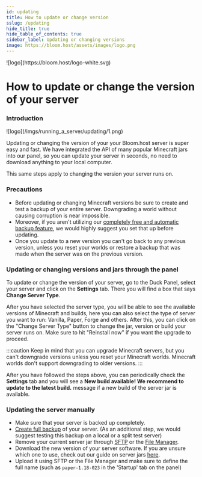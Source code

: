 ```yaml
---
id: updating
title: How to update or change version
sslug: /updating
hide_title: true
hide_table_of_contents: true
sidebar_label: Updating or changing versions
image: https://bloom.host/assets/images/logo.png
---
```


<div class="text--center">
![logo](https://bloom.host/logo-white.svg)
<h1>How to update or change the version of your server</h1>
</div>

### Introduction
<div class="text--center">
![logo](/imgs/running_a_server/updating/1.png)
</div>

Updating or changing the version of your your Bloom.host server is super easy and fast. We have integrated the API of many popular Minecraft jars into our panel, so you can update your server in seconds, no need to download anything to your local computer.

This same steps apply to changing the version your server runs on.

### Precautions
- Before updating or changing Minecraft versions be sure to create and test a backup of your entire server. Downgrading a world without causing corruption is near impossible.
- Moreover, if you aren't utilizing our [completely free and automatic backup feature](../using_the_panel/backups.md), we would highly suggest you set that up before updating.
- Once you update to a new version you can't go back to any previous version, unless you reset your worlds or restore a backup that was made when the server was on the previous version.

### Updating or changing versions and jars through the panel

To update or change the version of your server, go to the Duck Panel, select your server and click on the **Settings** tab. There you will find a box that says **Change Server Type**.

After you have selected the server type, you will be able to see the available versions of Minecraft and builds, here you can also select the type of server you want to run: Vanilla, Paper, Forge and others. After this, you can click on the "Change Server Type" button to change the jar, version or build your server runs on. Make sure to hit "Reinstall now" if you want the upgrade to proceed.

:::caution
Keep in mind that you can upgrade Minecraft servers, but you can't downgrade versions unless you reset your Minecraft worlds. Minecraft worlds don't support downgrading to older versions.
:::

After you have followed the steps above, you can periodically check the **Settings** tab and you will see a **New build available! We recommend to update to the latest build.** message if a new build of the server jar is available.

### Updating the server manually
- Make sure that your server is backed up completely.
- [Create full backup](../using_the_panel/backups.md) of your server. (As an additional step, we would suggest testing this backup on a local or a split test server)
- Remove your current server jar through [SFTP](../using_the_panel/sftp.md) or the [File Manager](../using_the_panel/file-manager-controls.md).
- Download the new version of your server software. If you are unsure which one to use, check out our guide on server jars [here](jars.md).
- Upload it using SFTP or the File Manager and make sure to define the full name (such as `paper-1.18-023` in the 'Startup' tab on the panel)
